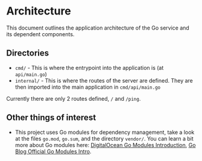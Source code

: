 # Architecture

This document outlines the application architecture of the Go service and its dependent components.

## Directories

* `cmd/` - This is where the entrypoint into the application is (at `api/main.go`)
* `internal/` - This is where the routes of the server are defined. They are then imported into the main application in `cmd/api/main.go`

Currently there are only 2 routes defined, `/` and `/ping`.

## Other things of interest

* This project uses Go modules for dependency management, take a look at the files `go.mod`, `go.sum`, and the directory `vendor/`. You can learn a bit more about Go modules here: [DigitalOcean Go Modules Introduction](https://www.digitalocean.com/community/tutorials/how-to-use-go-modules), [Go Blog Official Go Modules Intro](https://go.dev/blog/using-go-modules).
